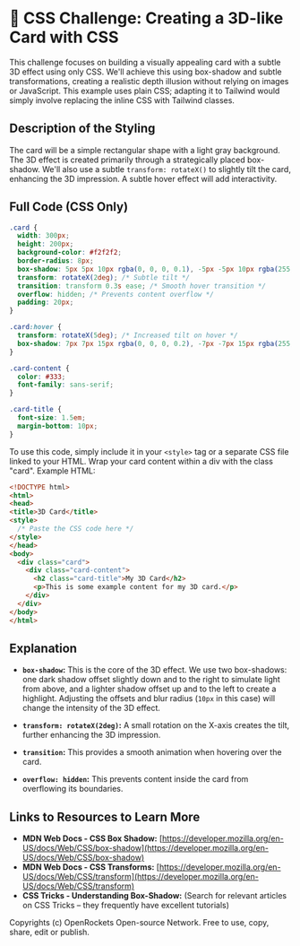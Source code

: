 # 🐞 CSS Challenge:  Creating a 3D-like Card with CSS


This challenge focuses on building a visually appealing card with a subtle 3D effect using only CSS. We'll achieve this using box-shadow and subtle transformations, creating a realistic depth illusion without relying on images or JavaScript. This example uses plain CSS; adapting it to Tailwind would simply involve replacing the inline CSS with Tailwind classes.


## Description of the Styling

The card will be a simple rectangular shape with a light gray background. The 3D effect is created primarily through a strategically placed box-shadow. We'll also use a subtle `transform: rotateX()` to slightly tilt the card, enhancing the 3D impression.  A subtle hover effect will add interactivity.


## Full Code (CSS Only)

```css
.card {
  width: 300px;
  height: 200px;
  background-color: #f2f2f2;
  border-radius: 8px;
  box-shadow: 5px 5px 10px rgba(0, 0, 0, 0.1), -5px -5px 10px rgba(255, 255, 255, 0.4); /* Key to the 3D effect */
  transform: rotateX(2deg); /* Subtle tilt */
  transition: transform 0.3s ease; /* Smooth hover transition */
  overflow: hidden; /* Prevents content overflow */
  padding: 20px;
}

.card:hover {
  transform: rotateX(5deg); /* Increased tilt on hover */
  box-shadow: 7px 7px 15px rgba(0, 0, 0, 0.2), -7px -7px 15px rgba(255, 255, 255, 0.5); /* Enhanced shadow on hover */
}

.card-content {
  color: #333;
  font-family: sans-serif;
}

.card-title {
  font-size: 1.5em;
  margin-bottom: 10px;
}
```

To use this code, simply include it in your `<style>` tag or a separate CSS file linked to your HTML.  Wrap your card content within a div with the class "card". Example HTML:

```html
<!DOCTYPE html>
<html>
<head>
<title>3D Card</title>
<style>
  /* Paste the CSS code here */
</style>
</head>
<body>
  <div class="card">
    <div class="card-content">
      <h2 class="card-title">My 3D Card</h2>
      <p>This is some example content for my 3D card.</p>
    </div>
  </div>
</body>
</html>
```


## Explanation

* **`box-shadow`:** This is the core of the 3D effect.  We use two box-shadows: one dark shadow offset slightly down and to the right to simulate light from above, and a lighter shadow offset up and to the left to create a highlight.  Adjusting the offsets and blur radius (`10px` in this case) will change the intensity of the 3D effect.

* **`transform: rotateX(2deg)`:**  A small rotation on the X-axis creates the tilt, further enhancing the 3D impression.

* **`transition`:** This provides a smooth animation when hovering over the card.

* **`overflow: hidden`:** This prevents content inside the card from overflowing its boundaries.


## Links to Resources to Learn More

* **MDN Web Docs - CSS Box Shadow:** [https://developer.mozilla.org/en-US/docs/Web/CSS/box-shadow](https://developer.mozilla.org/en-US/docs/Web/CSS/box-shadow)
* **MDN Web Docs - CSS Transforms:** [https://developer.mozilla.org/en-US/docs/Web/CSS/transform](https://developer.mozilla.org/en-US/docs/Web/CSS/transform)
* **CSS Tricks - Understanding Box-Shadow:** (Search for relevant articles on CSS Tricks – they frequently have excellent tutorials)


Copyrights (c) OpenRockets Open-source Network. Free to use, copy, share, edit or publish.

